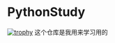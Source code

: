 # PythonStudy
[![trophy](https://github-profile-trophy.vercel.app/?username=Shuichuanchuan)](https://github.com/Shuichuanchuan/github-profile-trophy)
这个仓库是我用来学习用的 